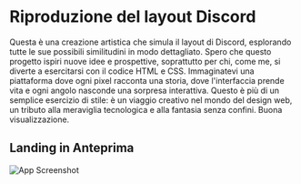 
# Riproduzione del layout Discord

Questa è una creazione artistica che simula il layout di Discord, esplorando tutte le sue possibili similitudini in modo dettagliato. Spero che questo progetto ispiri nuove idee e prospettive, soprattutto per chi, come me, si diverte a esercitarsi con il codice HTML e CSS. Immaginatevi una piattaforma dove ogni pixel racconta una storia, dove l'interfaccia prende vita e ogni angolo nasconde una sorpresa interattiva. Questo è più di un semplice esercizio di stile: è un viaggio creativo nel mondo del design web, un tributo alla meraviglia tecnologica e alla fantasia senza confini. Buona visualizzazione.


## Landing in Anteprima

![App Screenshot](https://i.ibb.co/mC0MbL7c/03-02-2025-20-04-23-REC.png)